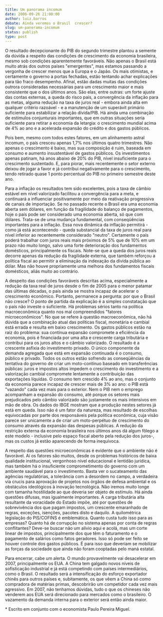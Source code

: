 ```yaml
---
title: Um panorama incomum
date: 2006-09-26 21:00:00
author: luiz.barros
debate: Ainda veremos o Brasil  crescer?
slug: um-panorama-incomum
status: publish 
type: post
---
```


O resultado decepcionante do PIB do segundo trimestre plantou a semente da dúvida a respeito das condições de crescimento da economia brasileira, mesmo sob condições aparentemente favoráveis. Não apenas o Brasil está muito atrás dos outros países "emergentes", mas estamos passando a vergonha de crescer menos que a Europa e o Japão. Os mais otimistas, e certamente o governo a portas fechadas, estão tentando achar explicações para tão fraco desempenho. Afinal, estão dadas muitas das condições outrora consideradas necessárias para um crescimento maior e mais consistente que o dos últimos anos. São elas, entre outras: um forte ajuste das contas externas, a queda do risco país, a convergência da inflação para as metas, alguma redução na taxa de juros real - embora ainda alta em qualquer critério razoável - e a manutenção de um superávit primário suficiente para estabilizar a relação dívida/PIB. Há ainda uma combinação de estímulos conjunturais importantes, que em outras situações seria suficiente para retirar a economia da letargia: o crescimento mundial acima de 4% ao ano e a acelerada expansão do crédito e dos gastos públicos. 


Pois bem, mesmo com todos estes fatores, em um alinhamento astral incomum, o país cresceu apenas 1,7% nos últimos quatro trimestres. Não apenas o crescimento é baixo, mas sua composição é ruim, baseada em consumo e aumento insustentável de gastos públicos. Os investimentos apenas patinam, há anos abaixo de 20% do PIB, nível insuficiente para o crescimento sustentado. E, para piorar, mais recentemente o setor externo deixou de jogar a favor e já contribui negativamente para o crescimento, tendo retirado quase 1 ponto percentual do PIB no primeiro semestre deste ano. 


Para a inflação os resultados tem sido excelentes, pois a taxa de câmbio estável em nível valorizado facilitou a convergência para a meta, e continuará a influenciar positivamente por meio da reativação progressiva de canais de importação. Se no passado recente o Brasil era uma economia aberta sem dólares, em função da fragilidade do balanço de pagamentos, hoje o país pode ser considerado uma economia aberta, só que com dólares. Trata-se de uma mudança fundamental, com conseqüências importantes para a inflação. Essa nova dinâmica da inflação permitirá - como já está acontecendo - queda substancial da taxa de juros real para nível inferior ao recentemente considerado "neutro". Certamente o país poderá trabalhar com juros reais mais próximos de 5% que de 10% em um prazo não muito longo, salvo uma forte deterioração dos fundamentos domésticos, principalmente os fiscais. Note-se que a queda dos juros reais decorre apenas da redução da fragilidade externa, que também reforçou a política fiscal ao permitir a eliminação da indexação da dívida pública ao dólar. Mas não houve propriamente uma melhora dos fundamentos fiscais domésticos, aliás muito ao contrário.


A despeito das condições favoráveis descritas acima, especialmente a redução da taxa real de juros desde o fim de 2005 para o menor patamar das últimas décadas, o país ainda se mostra incapaz de acelerar o crescimento econômico. Portanto, permanece a pergunta: por que o Brasil não cresce? O ponto de partida da explicação é a simples constatação que o país não investe o suficiente. Há problemas sérios tanto na política macroeconômica quanto nos mal compreendidos "fatores microeconômicos". No que se refere à questão macroeconômica, não há dúvida que a combinação atual das políticas fiscal, monetária e cambial está errada e resulta em baixo crescimento. Os gastos públicos estão na raiz do problema: sua contínua expansão compromete a eficiência da economia, pois é financiada por uma alta e crescente carga tributária e contribui para os juros altos e o câmbio valorizado. O resultado é a crescente asfixia do investimento privado. O único componente da demanda agregada que está em expansão continuada é o consumo, público e privado. Todos os outros estão sofrendo as conseqüências da tentativa do governo de criar um moto-contínuo baseado em transferências públicas: juros e impostos altos impedem o crescimento do investimento e a valorização cambial compromete lentamente a contribuição das exportações líquidas. O consumo tem crescido 4% ao ano, mas o conjunto da economia parece incapaz de crescer mais de 3% ao ano: o PIB está "vazando" cada vez mais para o exterior. Nem o PIB nem o emprego acompanham a expansão do consumo, até porque os setores mais prejudicados pelo câmbio valorizado são justamente os mais intensivos em mão de obra. Os dados do IBGE mostram que a produção nestes setores já está em queda. Isso não é um fator da natureza, mas resultado de escolhas equivocadas por parte dos responsáveis pela política econômica, cuja visão parece ser unicamente a de criar um moto-perpétuo de crescimento do consumo através da expansão das despesas públicas. A redução da restrição externa da economia brasileira nos últimos anos dá algum fôlego a este modelo - inclusive pelo espaço fiscal aberto pela redução dos juros-, mas os custos já estão aparecendo de forma inequívoca. 


A respeito das questões microeconômicas é evidente que o ambiente não é favorável. Aí os fatores são muitos, desde os problemas históricos de baixa qualidade institucional, vergonhoso nível educacional e lentidão jurídica, mas também há o insuficiente comprometimento do governo com um ambiente saudável para o investimento. Basta ver o sucateamento das agências regulatórias, a tolerância com a desordem no campo, a verdadeira via crucis para aprovação de projetos nos órgãos de defesa ambiental e os obstáculos ideológicos à inovação tecnológica. Não iremos muito longe com tamanha hostilidade ao que deveria ser objeto de estímulo. Há ainda questões difusas, mas igualmente importantes. A carga tributária alta resultante da voracidade do Estado impõe, até por questões de sobrevivência dos que pagam impostos, um crescente emaranhado de regras, exceções, isenções, pacotes disto e daquilo. A quilométrica legislação do PIS/COFINS é emblemática. Quanto custa tudo isso para as empresas? Quanto há de corrupção no sistema apenas por conta de regras conflitantes? Deve-se buscar não um alívio aqui e acolá, mas um corte linear de impostos, principalmente dos que têm o faturamento e o pagamento de salários como fatos geradores. Isso só pode ser feito se houver controle dos gastos públicos. É para isso que deveriam se mobilizar as forças da sociedade que ainda não foram cooptadas pelo maná estatal.


Para encerrar, cabe um alerta. O mundo provavelmente vai desacelerar em 2007, principalmente os EUA. A China tem galgado novos níveis de sofisticação industrial e já está competindo com países intermediários, como o Brasil. O resultado será a intensificação do esforço exportador chinês para outros países e, subitamente, os que vêem a China só como compradora de matérias primas, descobrirão um competidor cada vez mais agressivo. Em 2007, não tenhamos dúvidas, tudo o que os chineses não venderem aos EUA será direcionado para mercados como o brasileiro. O vazamento da demanda interna para o exterior será então ainda maior.


\* Escrito em conjunto com o economista Paulo Pereira Miguel.  




